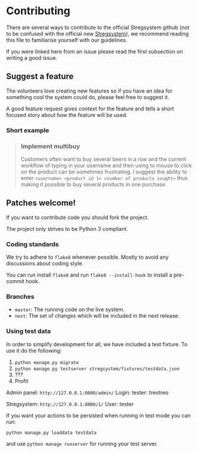 # Contributing
There are several ways to contribute to the official Stregsystem github (not to be confused with the official new [Stregsystem](https://github.com/f-klubben/stregsystem)), we recommend reading this file to familiarise yourself with our guidelines.

If you were linked here from an issue please read the first subsection on writing a good issue.

## Suggest a feature
The volunteers love creating new features so if you have an idea for something cool the system could do, please feel free to suggest it.

A good feature request gives context for the feature and tells a short focused story about how the feature will be used.

### Short example
> ### Implement multibuy
> Customers often want to buy several beers in a row and the current workflow of typing in your username and then using to mouse to click on the product can be sometimes frustrating.
> I suggest the ability to enter `<username> <product id 1> <number of products sought>` thus making it possible to buy several products in one purchase.

## Patches welcome!
If you want to contribute code you should fork the project.

The project only strives to be Python 3 compliant.

### Coding standards
We try to adhere to `flake8` whenever possible. Mostly to avoid any
discussions about coding style.

You can run install `flake8` and run `flake8 --install-hook` to install
a pre-commit hook.

### Branches
 - `master`: The running code on the live system.
 - `next`: The set of changes which will be included in the next release.

### Using test data
In order to simplify development for all, we have included a test fixture.
To use it do the following:
1. `python manage.py migrate`
2. `python manage.py testserver stregsystem/fixtures/testdata.json`
3. ???
4. Profit

Admin panel: `http://127.0.0.1:8000/admin/`
Login: tester: treotreo

Stregsystem: `http://127.0.0.1:8000/1/`
User: tester

If you want your actions to be persisted when running in test mode you can run:

`python manage.py loaddata testdata`

and use `python manage runserver` for running your test server.
